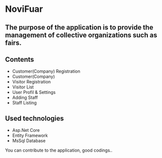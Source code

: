 # NoviFuar
## The purpose of the application is to provide the management of collective organizations such as fairs.

## Contents

* Customer(Company) Registration
* Customer(Company)
* Visitor Registration
* Visitor List
* User Profil & Settings
* Adding Staff
* Staff Listing



## Used technologies

* Asp.Net Core 
* Entity Framework
* MsSql Database


You can contribute to the application,
good codings..
